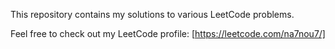 This repository contains my solutions to various LeetCode problems.

Feel free to check out my LeetCode profile: [https://leetcode.com/na7nou7/]
